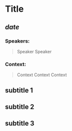 # Title
## *date*

### Speakers:
> Speaker
> Speaker

### Context:
> Context
> Context
> Context

## subtitle 1
## subtitle 2
## subtitle 3
